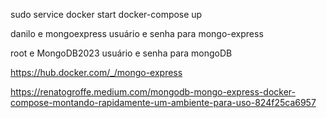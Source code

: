 sudo service docker start
docker-compose up

danilo e mongoexpress usuário e senha para mongo-express

root e MongoDB2023 usuário e senha para mongoDB





https://hub.docker.com/_/mongo-express

https://renatogroffe.medium.com/mongodb-mongo-express-docker-compose-montando-rapidamente-um-ambiente-para-uso-824f25ca6957
